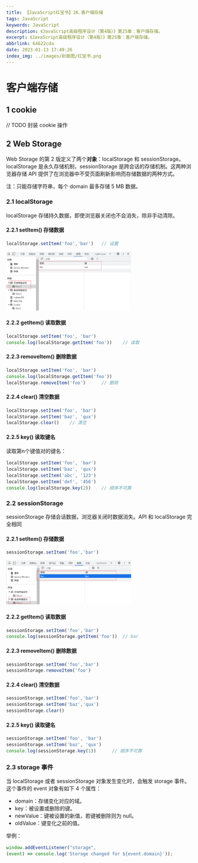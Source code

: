 ```yaml
---
title: 【JavaScript红宝书】26.客户端存储
tags: JavaScript
keywords: JavaScript
description: 《JavaScript高级程序设计（第4版）》第25章：客户端存储。
excerpt: 《JavaScript高级程序设计（第4版）》第25章：客户端存储。
abbrlink: 64622cda
date: 2023-01-13 17:49:26
index_img: ../images/封面图/红宝书.png
---
```


# 客户端存储

## 1 cookie

// TODO 封装 cookie 操作

## 2 Web Storage 

Web Storage 的第 2 版定义了两个**对象**：localStorage 和 sessionStorage。localStorage 是永久存储机制，sessionStorage 是跨会话的存储机制。这两种浏览器存储 API 提供了在浏览器中不受页面刷新影响而存储数据的两种方式。

注：只能存储字符串，每个 domain 最多存储 5 MB 数据。

### 2.1 localStorage

localStorage 存储持久数据，即使浏览器关闭也不会消失，除非手动清除。

#### 2.2.1 setItem() 存储数据

```javascript
localStorage.setItem('foo','bar')	// 设置
```

<img src="../images/【JavaScript】26_客户端存储/image-20230115111721024.png" alt="image-20230115111721024" style="zoom:33%;" />

#### 2.2.2 getItem() 读取数据

```javascript
localStorage.setItem('foo', 'bar')
console.log(localStorage.getItem('foo'))	// 读取
```

#### 2.2.3 removeItem() 删除数据

```javascript
localStorage.setItem('foo', 'bar')
console.log(localStorage.getItem('foo'))
localStorage.removeItem('foo')		// 删除
```

#### 2.2.4 clear() 清空数据

```javascript
localStorage.setItem('foo', 'bar')
localStorage.setItem('baz', 'qux')
localStorage.clear()	// 清空
```

#### 2.2.5 key() 读取键名

读取第n个键值对的键名：

```javascript
localStorage.setItem('foo', 'bar')
localStorage.setItem('baz', 'qux')
localStorage.setItem('abc', '123')
localStorage.setItem('def', '456')
console.log(localStorage.key(2))	// 顺序不可靠
```

### 2.2 sessionStorage

sessionStorage 存储会话数据，浏览器关闭时数据消失。API 和 localStorage 完全相同

#### 2.2.1 setItem() 存储数据

```javascript
sessionStorage.setItem('foo','bar')
```

<img src="../images/【JavaScript】26_客户端存储/image-20230115115234941.png" alt="image-20230115115234941" style="zoom:33%;" />

#### 2.2.2 getItem() 读取数据

```javascript
sessionStorage.setItem('foo','bar')
console.log(sessionStorage.getItem('foo'))	// bar
```

#### 2.2.3 removeItem() 删除数据

```javascript
sessionStorage.setItem('foo','bar')
sessionStorage.removeItem('foo')
```

#### 2.2.4 clear() 清空数据

```javascript
sessionStorage.setItem('foo','bar')
sessionStorage.setItem('baz','qux')
sessionStorage.clear()
```

#### 2.2.5 key() 读取键名

```javascript
sessionStorage.setItem('foo', 'bar')
sessionStorage.setItem('baz', 'qux')
console.log(sessionStorage.key(1))		// 顺序不可靠
```

### 2.3 storage 事件

当 localStorage 或者 sessionStorage 对象发生变化时，会触发 storage 事件。这个事件的 event 对象有如下 4 个属性：

* domain：存储变化对应的域。
* key：被设置或删除的键。
* newValue：键被设置的新值，若键被删除则为 null。
* oldValue：键变化之前的值。 

举例：

```javascript
window.addEventListener("storage",
(event) => console.log('Storage changed for ${event.domain}'));
```

